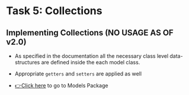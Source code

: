 # Task 5: Collections
## Implementing Collections (NO USAGE AS OF v2.0)
- As specified in the documentation all the necessary class level data-structures are defined inside the each model class.
- Appropriate `getters` and `setters` are applied as well
  
- [👉Click here](/Model/) to go to Models Package
